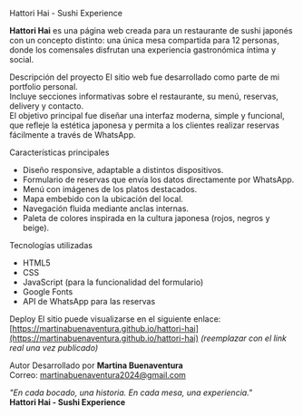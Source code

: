 Hattori Hai - Sushi Experience

**Hattori Hai** es una página web creada para un restaurante de sushi japonés con un concepto distinto: una única mesa compartida para 12 personas, donde los comensales disfrutan una experiencia gastronómica íntima y social.

Descripción del proyecto
El sitio web fue desarrollado como parte de mi portfolio personal.  
Incluye secciones informativas sobre el restaurante, su menú, reservas, delivery y contacto.  
El objetivo principal fue diseñar una interfaz moderna, simple y funcional, que refleje la estética japonesa y permita a los clientes realizar reservas fácilmente a través de WhatsApp.

Características principales
- Diseño responsive, adaptable a distintos dispositivos.  
- Formulario de reservas que envía los datos directamente por WhatsApp.  
- Menú con imágenes de los platos destacados.  
- Mapa embebido con la ubicación del local.  
- Navegación fluida mediante anclas internas.  
- Paleta de colores inspirada en la cultura japonesa (rojos, negros y beige).

Tecnologías utilizadas
- HTML5  
- CSS
- JavaScript (para la funcionalidad del formulario)  
- Google Fonts  
- API de WhatsApp para las reservas

Deploy
El sitio puede visualizarse en el siguiente enlace:  
[https://martinabuenaventura.github.io/hattori-hai](https://martinabuenaventura.github.io/hattori-hai) *(reemplazar con el link real una vez publicado)*

Autor
Desarrollado por **Martina Buenaventura**  
Correo: [martinabuenaventura2024@gmail.com](mailto:martinabuenaventura2024@gmail.com)

*"En cada bocado, una historia. En cada mesa, una experiencia."*  
**Hattori Hai - Sushi Experience**
